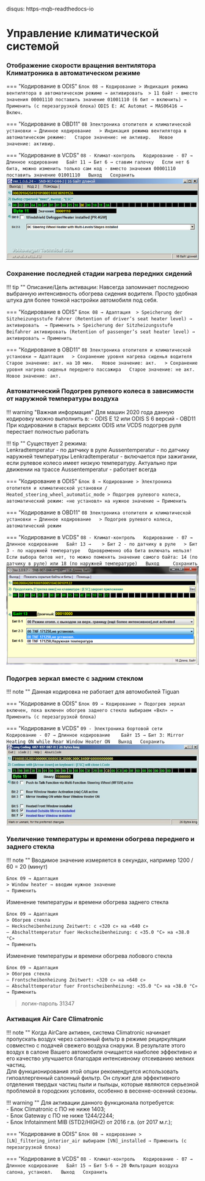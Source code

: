 disqus: https-mqb-readthedocs-io
# Управление климатической системой

### Отображение скорости вращения вентилятора Климатроника в автоматическом режиме

=== "Кодирование в ODIS"
    ```
    Блок 08 → Кодирование
    > Индикация режима вентилятора в автоматическом режиме → активировать 
    > 11 байт - вместо значения 00001110 поставить значение 01001110 (6 бит → включить)
    → Применить (с перезагрузкой блока)
    ```
    ```
    ODIS E: AC Automat → MAS06416 → Включ.
    ```  
    
=== "Кодирование в OBD11"
    ```
    08 Электроника отопителя и климатической установки → Длинное кодирование  
    > Индикация режима вентилятора в автоматическом режиме:  
    Старое значение: не активир.  
    Новое значение: активир. 
    ```  
    
=== "Кодирование в VCDS"
    ```
    08 - Климат-контроль  
    Кодирование - 07 → Длинное кодирование  
    Байт 11 → Бит 6 → ставим галочку  
    Если нет 6 бита, можно изменить только сам код - вместо значения 00001110 поставить значение 01001110  
    Выход  
    Сохранить  
    ```  
    ![Screenshot](../images/MQB/climate.jpg)      

### Сохранение последней стадии нагрева передних сидений

!!! tip ""
    Описание/Цель активации: Навсегда запоминает последнюю выбранную интенсивность обогрева сидения водителя. Просто удобная штука для более тонкой настройки автомобиля под себя.

=== "Кодирование в ODIS"
    ```
    Блок 08 → Адаптация 
    > Speicherung der Sitzheizungsstufe Fahrer (Retention of driver’s seat heater level) → активировать 
    → Применить
    > Speicherung der Sitzheizungsstufe Beifahrer активировать (Retention of passenger’s seat heater level) → активировать
    → Применить
    ```  
    
=== "Кодирование в OBD11"
    ```
    08 Электроника отопителя и климатической установки → Адаптация  
    > Сохранение уровня нагрева сиденья водителя  
    Старое значение: акт. на 10 мин.  
    Новое значение: акт.  
    > Сохранение уровня нагрева сиденья переднего пассажира  
    Старое значение: не акт.  
    Новое значение: акт. 
    ```  
    
### Автоматический Подогрев рулевого колеса в зависимости от наружной температуры воздуха

!!! warning "Важная информация"
    Для машин 2020 года данную кодировку можно выполнить в:
      - ODIS E 12 или ODIS S 6 версий
      - OBD11
    При кодировании в старых версиях ODIS или VCDS подогрев руля перестает полностью работать  

!!! tip ""
     Существует 2 режима:  
     Lenkradtemperatur - по датчику в руле
     Aussentemperatur - по датчику наружней температуры
     Lenkradtemperatur - включается при зажигании, если рулевое колесо имеет низкую температуру. Актуально при движении на трассе
     Aussentemperatur - работает всегда

=== "Кодирование в ODIS"
    ```
    Блок 8 → Кодирование
    > Электроника отопителя и климатической установки / Heated_steering_wheel_automatic_mode
    > Подогрев рулевого колеса, автоматический режим: «не установл» на нужное значение
    → Применить
    ```  
    
=== "Кодирование в OBD11"
    ```
    08 Электроника отопителя и климатической установки → Длинное кодирование  
    > Подогрев рулевого колеса, автоматический режим
    ```  
    
=== "Кодирование в VCDS"
    ```
    08 - Климат-контроль  
    Кодирование - 07 → Длинное кодирование  
    Байт 13 →   
    > Бит 2 - по датчику в руле  
    > Бит 3 - по наружней температуре  
    Одновременно оба бита включать нельзя!
    Если выбора битов нет, то можно поменять значение самого байта: 14 (по датчику в руле) или 18 (по наружней температуре)  
    Выход    
    Сохранить 
    ```   
    ![Screenshot](../images/MQB/wheel.png)    

### Подогрев зеркал вместе с задним стеклом

!!! note ""
     Данная кодировка не работает для автомобилей Tiguan

=== "Кодирование в ODIS"
    ```
    Блок 09 → Кодирование
    > Подогрев зеркал включен, пока включен обогрев заднего стекла
    выбираем «Вкл»
    → Применить (с перезагрузкой блока)
    ```  
    
=== "Кодирование в VCDS" 
    ```
    09 - Электроника бортовой сети  
    Кодирование - 07 → Длинное кодирование   
    Байт 15 → Бит 3: Mirror Heating ON while Rear Window Heater ON  
    Выход  
    Сохранить  
    ```
    ![Screenshot](../images/MQB/rear.jpg)  

### Увеличение температуры и времени обогрева переднего и заднего стекла

!!! note ""
	Вводимое значение измеряется в секундах, например 1200 / 60 = 20 (минут)

```
Блок 09 → Адаптация
> Window heater → вводим нужное значение
→ Применить
```

Изменение температуры и времени обогрева заднего стекла
```
Блок 09 → Адаптация
> Обогрев стекла
— Heckscheibenheizung Zeitwert: с «320 с» на «640 с»
— Abschalttemperatur fuer Heckscheibenheizung: с «35.0 °C» на «38.0 °C»
→ Применить
```

Изменение температуры и времени обогрева лобового стекла
```
Блок 09 → Адаптация
> Обогрев стекла
— Frontscheibenheizung Zeitwert: «320 с» на «640 с»
— Abschalttemperatur fuer Frontscheibenheizung: «35.0 °C» на «38.0 °C»
→ Применить
```

> логин-пароль 31347

### Активация Air Care Climatronic

!!! note ""
    Когда AirCare активен, система Climatronic начинает пропускать воздух через салонный фильтр в режиме рециркуляции совместно с подачей свежего воздуха снаружи. В результате этого воздух в салоне Вашего автомобиля очищается наиболее эффективно и его качество улучшается благодаря интенсивному отсеиванию мелких частиц.  
    Для функционирования этой опции рекомендуется использовать гипоаллергенный салонный фильтр. Он служит для эффективного отделения твердых частиц пыли и пыльцы, которые являются серьезной проблемой в городских условиях, особенно в весенне-осенний сезоны.

!!! warning ""
    Для активации данного функционала потребуется:  
    - Блок Climatronic с ПО не ниже 1403;  
    - Блок Gateway с ПО не ниже 1244/2244;  
    - Блок Infotainment MIB (STD2/HIGH2) от 2016 г.в. (от 2017 м.г.);  

=== "Кодирование в ODIS"
    ```
    Блок 08 → кодирование
    > [LN]_filtering_interior_air
    выбираем [VN]_installed
    → Применить (с перезагрузкой блока)
    ```  
    
=== "Кодирование в VCDS" 
    ```
    08 - Климат-контроль  
    Кодирование - 07 → Длинное кодирование  
    Байт 15 → Бит 5-6 → 20 Фильтрация воздуха салона, установл.  
    Выход  
    Сохранить  
    ```  
    
